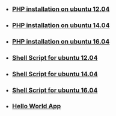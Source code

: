 * ### [PHP installation on ubuntu 12.04](PHP-tutorial-12.04.md)
* ### [PHP installation on ubuntu 14.04](PHP-tutorial-14.04.md)
* ### [PHP installation on ubuntu 16.04](PHP-tutorial-16.04.md)
* ### [Shell Script for ubuntu 12.04](php-12.04.sh)
* ### [Shell Script for ubuntu 14.04](php-14.04.sh)
* ### [Shell Script for ubuntu 16.04](php-16.04.sh)
* ### [Hello World App](hello-world.md)





